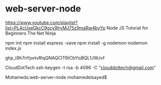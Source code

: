 # web-server-node



https://www.youtube.com/playlist?list=PL4cUxeGkcC9gcy9lrvMJ75z9maRw4byYp
Node JS Tutorial for Beginners
The Net Ninja

npm init
npm install express -save
npm install -g nodemon
nodemon index.js


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

CloudDotTech
ssh-keygen -t rsa -b 4096 -C "clouddottech@gmail.com"







Mohameds:web-server-node mohamedelsayed$ 
